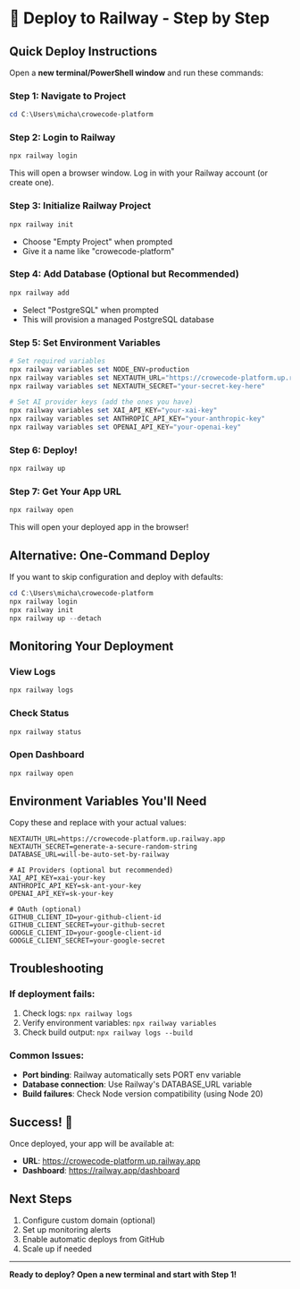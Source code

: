 # 🚂 Deploy to Railway - Step by Step

## Quick Deploy Instructions

Open a **new terminal/PowerShell window** and run these commands:

### Step 1: Navigate to Project
```powershell
cd C:\Users\micha\crowecode-platform
```

### Step 2: Login to Railway
```powershell
npx railway login
```
This will open a browser window. Log in with your Railway account (or create one).

### Step 3: Initialize Railway Project
```powershell
npx railway init
```
- Choose "Empty Project" when prompted
- Give it a name like "crowecode-platform"

### Step 4: Add Database (Optional but Recommended)
```powershell
npx railway add
```
- Select "PostgreSQL" when prompted
- This will provision a managed PostgreSQL database

### Step 5: Set Environment Variables
```powershell
# Set required variables
npx railway variables set NODE_ENV=production
npx railway variables set NEXTAUTH_URL="https://crowecode-platform.up.railway.app"
npx railway variables set NEXTAUTH_SECRET="your-secret-key-here"

# Set AI provider keys (add the ones you have)
npx railway variables set XAI_API_KEY="your-xai-key"
npx railway variables set ANTHROPIC_API_KEY="your-anthropic-key"
npx railway variables set OPENAI_API_KEY="your-openai-key"
```

### Step 6: Deploy!
```powershell
npx railway up
```

### Step 7: Get Your App URL
```powershell
npx railway open
```
This will open your deployed app in the browser!

## Alternative: One-Command Deploy

If you want to skip configuration and deploy with defaults:

```powershell
cd C:\Users\micha\crowecode-platform
npx railway login
npx railway init
npx railway up --detach
```

## Monitoring Your Deployment

### View Logs
```powershell
npx railway logs
```

### Check Status
```powershell
npx railway status
```

### Open Dashboard
```powershell
npx railway open
```

## Environment Variables You'll Need

Copy these and replace with your actual values:

```
NEXTAUTH_URL=https://crowecode-platform.up.railway.app
NEXTAUTH_SECRET=generate-a-secure-random-string
DATABASE_URL=will-be-auto-set-by-railway

# AI Providers (optional but recommended)
XAI_API_KEY=xai-your-key
ANTHROPIC_API_KEY=sk-ant-your-key
OPENAI_API_KEY=sk-your-key

# OAuth (optional)
GITHUB_CLIENT_ID=your-github-client-id
GITHUB_CLIENT_SECRET=your-github-secret
GOOGLE_CLIENT_ID=your-google-client-id
GOOGLE_CLIENT_SECRET=your-google-secret
```

## Troubleshooting

### If deployment fails:
1. Check logs: `npx railway logs`
2. Verify environment variables: `npx railway variables`
3. Check build output: `npx railway logs --build`

### Common Issues:
- **Port binding**: Railway automatically sets PORT env variable
- **Database connection**: Use Railway's DATABASE_URL variable
- **Build failures**: Check Node version compatibility (using Node 20)

## Success! 🎉

Once deployed, your app will be available at:
- **URL**: https://crowecode-platform.up.railway.app
- **Dashboard**: https://railway.app/dashboard

## Next Steps

1. Configure custom domain (optional)
2. Set up monitoring alerts
3. Enable automatic deploys from GitHub
4. Scale up if needed

---

**Ready to deploy? Open a new terminal and start with Step 1!**